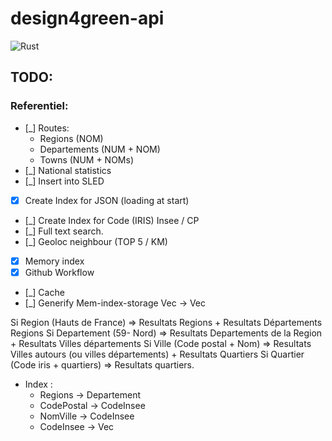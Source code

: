 # design4green-api

![Rust](https://github.com/SGecko-Design4Green/design4green-api/workflows/Rust/badge.svg)

## TODO:

### Referentiel:

- [_] Routes:
  - Regions (NOM)
  - Departements (NUM + NOM)
  - Towns (NUM + NOMs)
- [_] National statistics
- [_] Insert into SLED
- [x] Create Index for JSON (loading at start)
- [_] Create Index for Code (IRIS) Insee / CP
- [_] Full text search.
- [_] Geoloc neighbour (TOP 5 / KM)
- [x] Memory index
- [x] Github Workflow
- [_] Cache
- [_] Generify Mem-index-storage Vec<String> -> Vec<T>

Si Region (Hauts de France) => Resultats Regions + Resultats Départements Regions
Si Departement (59- Nord) => Resultats Departements de la Region + Resultats Villes départements
Si Ville (Code postal + Nom) => Resultats Villes autours (ou villes départements) + Resultats Quartiers
Si Quartier (Code iris + quartiers) => Resultats quartiers.

- Index :
  - Regions -> Departement
  - CodePostal -> CodeInsee
  - NomVille -> CodeInsee
  - CodeInsee -> Vec<CodeIris>
